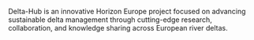 Delta-Hub is an innovative Horizon Europe project focused on advancing sustainable delta management through cutting-edge research, collaboration, and knowledge sharing across European river deltas.
